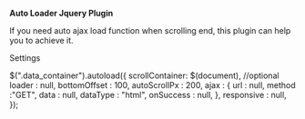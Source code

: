 **Auto Loader Jquery Plugin**

   If you need auto ajax load function when scrolling end, this plugin can help you to achieve it.

Settings

$(&quot;.data\_container&quot;).autoload({
        scrollContainer: $(document), //optional
        loader : null,
        bottomOffset : 100,
        autoScrollPx : 200,
        ajax : {
         url : null,
         method :&quot;GET&quot;,
         data : null,
         dataType : &quot;html&quot;,
         onSuccess : null,
        },
        responsive : null,
    });